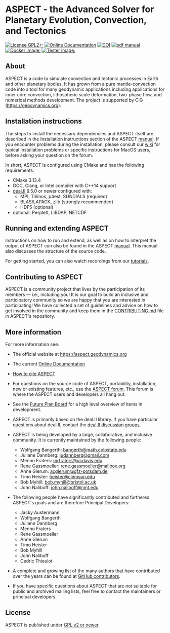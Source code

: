 ASPECT - the Advanced Solver for Planetary Evolution, Convection, and Tectonics
====================================================================================

[![License GPL2+:](https://img.shields.io/badge/License-GPL%202%2B-red)](https://github.com/geodynamics/aspect/blob/main/LICENSE)
[![Online Documentation](https://readthedocs.org/projects/aspect-documentation/badge/?version=latest)](https://aspect-documentation.readthedocs.io/en/latest/)
[![DOI](https://zenodo.org/badge/DOI/10.5281/zenodo.14371679.svg)](https://doi.org/10.5281/zenodo.14371679)
[![pdf manual](https://img.shields.io/badge/get-PDF-green.svg)](https://doi.org/10.6084/m9.figshare.4865333)
[![Docker image:](https://github.com/geodynamics/aspect/actions/workflows/docker.yml/badge.svg)](https://hub.docker.com/r/geodynamics/aspect)
[![Tester image:](https://github.com/geodynamics/aspect/actions/workflows/build_dealii_master.yml/badge.svg)](https://github.com/geodynamics/aspect/actions/workflows/build_dealii_master.yml)

About
-----

ASPECT is a code to simulate convection and tectonic processes in
Earth and other planetary bodies. It has grown from a pure
mantle-convection code into a tool for many geodynamic applications
including applications for inner core convection, lithospheric scale
deformation, two-phase flow, and numerical methods development. The
project is supported by CIG (https://geodynamics.org).


Installation instructions
-------------------------

The steps to install the necessary dependencies and ASPECT itself are described
in the Installation instructions section of the ASPECT
[manual](https://aspect-documentation.readthedocs.io/en/latest/user/install/index.html). If you encounter
problems during the installation, please consult our
[wiki](https://github.com/geodynamics/aspect/wiki) for typical installation
problems or specific instructions for MacOS users, before asking your question
on the forum.

In short, ASPECT is configured using CMake and has the following requirements:
- CMake 3.13.4
- GCC, Clang, or Intel compiler with C++14 support
- [deal.II](https://github.com/dealii/dealii) 9.5.0 or newer configured with:
  - MPI, Trilinos, p4est, SUNDIALS (required)
  - BLAS/LAPACK, zlib (strongly recommended)
  - HDF5 (optional)
- optional: PerpleX, LIBDAP, NETCDF

Running and extending ASPECT
----------------------------

Instructions on how to run and extend, as well as on how to interpret the
output of ASPECT can also be found in the ASPECT
[manual](https://aspect-documentation.readthedocs.io/en/latest/index.html). This manual also
discusses the structure of the source code.

For getting started, you can also watch recordings from our
[tutorials](https://github.com/geodynamics/aspect/wiki/Tutorial-Materials).


Contributing to ASPECT
----------------------

ASPECT is a community project that lives by the participation of its
members — i.e., including you! It is our goal to build an inclusive
and participatory community so we are happy that you are interested in
participating! We have collected a set of guidelines and advice on how
to get involved in the community and keep them in the
[CONTRIBUTING.md](CONTRIBUTING.md)
file in ASPECT's repository.



More information
----------------

For more information see:
 - The official website at https://aspect.geodynamics.org
 - The current [Online Documentation](https://aspect-documentation.readthedocs.io/en/latest/)
 - [How to cite ASPECT](https://aspect.geodynamics.org/cite.html)
 - For questions on the source code of ASPECT, portability, installation, new or existing features, etc., use the [ASPECT forum](https://community.geodynamics.org/c/aspect). This forum is where the ASPECT users and developers all hang out.
 - See the [Future Plan Board](https://github.com/geodynamics/aspect/projects/2) for a high level overview of items in development.
 - ASPECT is primarily based on the deal.II library. If you have particular questions about deal.II, contact the [deal.II discussion groups](https://www.dealii.org/mail.html).
 - ASPECT is being developed by a large, collaborative, and inclusive community. It is currently maintained by the following people:
     - Wolfgang Bangerth: bangerth@math.colostate.edu
     - Juliane Dannberg: judannberg@gmail.com
     - Menno Fraters: mrfraters@ucdavis.edu
     - Rene Gassmoeller: rene.gassmoeller@mailbox.org
     - Anne Glerum: acglerum@gfz-potsdam.de
     - Timo Heister: heister@clemson.edu
     - Bob Myhill: bob.myhill@bristol.ac.uk
     - John Naliboff: john.naliboff@nmt.edu

 - The following people have significantly contributed and furthered ASPECT's goals and are therefore Principal Developers:

   - Jacky Austermann
   - Wolfgang Bangerth
   - Juliane Dannberg
   - Menno Fraters
   - Rene Gassmoeller
   - Anne Glerum
   - Timo Heister
   - Bob Myhill
   - John Naliboff
   - Cedric Thieulot

 - A complete and growing list of the many authors that have contributed over the years can be found at [GitHub contributors](https://github.com/geodynamics/aspect/graphs/contributors).
 - If you have specific questions about ASPECT that are not suitable for public and archived mailing lists, feel free to contact the maintainers or principal developers.



License
-------

ASPECT is published under [GPL v2 or newer](LICENSE).
